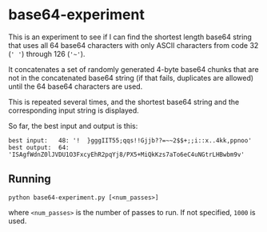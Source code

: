 # base64-experiment

This is an experiment to see if I can find the shortest length base64 string
that uses all 64 base64 characters with only ASCII characters from code 32
(`' '`) through 126 (`'~'`).

It concatenates a set of randomly generated 4-byte base64 chunks that are not
in the concatenated base64 string (if that fails, duplicates are allowed)
until the 64 base64 characters are used.

This is repeated several times, and the shortest base64 string and the
corresponding input string is displayed.

So far, the best input and output is this:

```
best input:   48: '!  }gggIIT55;qqs!!Gjjb??=~~2$$+;;i::x..4kk,ppnoo'
best output:  64: 'ISAgfWdnZ0lJVDU1O3FxcyEhR2pqYj8/PX5+MiQkKzs7aTo6eC4uNGtrLHBwbm9v'
```

## Running

```
python base64-experiment.py [<num_passes>]
```

where `<num_passes>` is the number of passes to run. If not specified, `1000`
is used.
